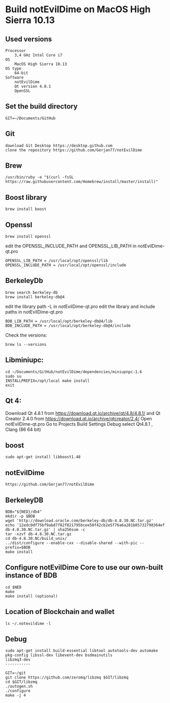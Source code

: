 # Build notEvilDime on MacOS High Sierra 10.13

Used versions
-------------

    Processor
        3,4 GHz Intel Core i7
    OS
        MacOS High Sierra 10.13
    OS type
        64-bit
    Software
        notEvilDime
        Qt version 4.8.1
        OpenSSL

Set the build directory
-----------------------

    GIT=~/Documents/GitHub


Git
----

    download Git Desktop https://desktop.github.com
    clone the repository https://github.com/Gerjan77/notEvilDime
	
Brew
-----

    /usr/bin/ruby -e "$(curl -fsSL https://raw.githubusercontent.com/Homebrew/install/master/install)"

	
Boost library
--------------

    brew install boost

Openssl
---------

    brew install openssl
edit the OPENSSL_INCLUDE_PATH and OPENSSL_LIB_PATH in notEvilDime-qt.pro

    OPENSSL_LIB_PATH = /usr/local/opt/openssl/lib
    OPENSSL_INCLUDE_PATH = /usr/local/opt/openssl/include



BerkeleyDb
--------------
    brew search berkeley-db
    brew install berkeley-db@4
edit the library path -L in notEvilDime-qt.pro
edit the library and include paths in notEvilDime-qt.pro

    BDB_LIB_PATH = /usr/local/opt/berkeley-db@4/lib
    BDB_INCLUDE_PATH = /usr/local/opt/berkeley-db@4/include

Check the versions:

    brew ls --versions

Libminiupc:
-----------

    cd ~/Documents/GitHub/notEvilDime/dependencies/miniupnpc-1.6
    sudo su
    INSTALLPREFIX=/opt/local make install
    exit




Qt 4:
-----
Download Qt 4.8.1 from https://download.qt.io/archive/qt/4.8/4.8.1/
and Qt Creator 2.4.0 from https://download.qt.io/archive/qtcreator/2.4/
Open notEvilDime-qt.pro
Go to Projects Build Settings Debug
select Qt4.8.1 , Clang (86 64 bit)


boost
-----

	sudo apt-get install libboost1.48

notEvilDime
-----------


	https://github.com/Gerjan77/notEvilDime

BerkeleyDB
----------

	BDB="${NED}/db4"
	mkdir -p $BDB
	wget 'http://download.oracle.com/berkeley-db/db-4.8.30.NC.tar.gz'
	echo '12edc0df75bf9abd7f82f821795bcee50f42cb2e5f76a6a281b85732798364ef  db-4.8.30.NC.tar.gz' | sha256sum -c
	tar -xzvf db-4.8.30.NC.tar.gz
	cd db-4.8.30.NC/build_unix/
	../dist/configure --enable-cxx --disable-shared --with-pic --prefix=$BDB
	make install

Configure notEvilDime Core to use our own-built instance of BDB
---------------------------------------------------------------

	cd $NED
	make
	make install (optional)

Location of Blockchain and wallet
---------------------------------

	ls ~/.notevildime -l

	



Debug
---------------------
    sudo apt-get install build-essential libtool autotools-dev automake pkg-config libssl-dev libevent-dev bsdmainutils
    libzmq3-dev
    -----------
    
    GIT=~/git
    git clone https://github.com/zeromq/libzmq $GIT/libzmq
    cd $GIT/libzmq
    ./autogen.sh
    ./configure
    make -j 4
    
